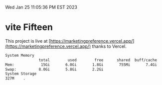 Wed Jan 25 11:05:36 PM EST 2023

# vite Fifteen


This project is live at [https://marketingpreference.vercel.app/](https://marketingpreference.vercel.app/) thanks to Vercel.

```bash
System Memory
               total        used        free      shared  buff/cache   available
Mem:            15Gi       6.0Gi       1.8Gi       755Mi       7.4Gi       8.2Gi
Swap:          8.0Gi       5.8Gi       2.2Gi
System Storage
327M	.
```
